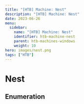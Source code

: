 ```yaml
---
title: "[HTB] Machine: Nest"
description: "[HTB] Machine: Nest"
date: 2023-06-26
menu:
  sidebar:
    name: "[HTB] Machine: Nest"
    identifier: htb-machine-nest
    parent: htb-machines-windows
    weight: 10
hero: images/nest.png
tags: ["HTB"]
---
```


# Nest
## Enumeration